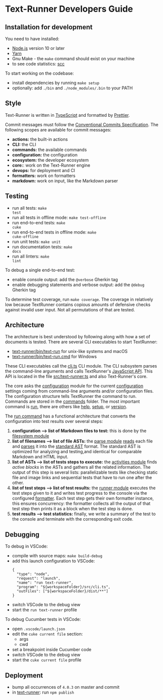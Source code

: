 # Text-Runner Developers Guide

## Installation for development

You need to have installed:

- [Node.js](https://nodejs.org) version 10 or later
- [Yarn](https://yarnpkg.com)
- Gnu Make - the `make` command should exist on your machine
- to see code statistics: [scc](https://github.com/boyter/scc)

To start working on the codebase:

- install dependencies by running <code textrun="verify-make-command">make
  setup</code>
- optionally: add `./bin` and `./node_modules/.bin` to your PATH

## Style

Text-Runner is written in [TypeScript](https://www.typescriptlang.org) and
formatted by [Prettier](https://prettier.io).

<!-- TODO: remove this -->

Commit messages must follow the
[Conventional Commits Specification](https://www.conventionalcommits.org). The
following scopes are available for commit messages:

- **actions:** the built-in actions
- **CLI:** the CLI
- **commands:** the available commands
- **configuration:** the configuration
- **ecosystem:** the developer ecosystem
- **core:**: work on the Text-Runner engine
- **devops:** for deployment and CI
- **formatters:** work on formatters
- **markdown:** work on input, like the Markdown parser

## Testing

- run all tests: <code textrun="verify-make-command">make test</code>
- run all tests in offline mode: <code textrun="verify-make-command">make
  test-offline</code>
- run end-to-end tests: <code textrun="verify-make-command">make cuke</code>
- run end-to-end tests in offline mode: <code>make cuke-offline</code>
- run unit tests: <code>make unit</code>
- run documentation tests: <code textrun="verify-make-command">make docs</code>
- run all linters: <code textrun="verify-make-command">make lint</code>

To debug a single end-to-end test:

- enable console output: add the `@verbose` Gherkin tag
- enable debugging statements and verbose output: add the `@debug` Gherkin tag

To determine test coverage, run <code textrun="verify-make-command">make
coverage</code>. The coverage in relatively low because TextRunner contains
copious amounts of defensive checks against invalid user input. Not all
permutations of that are tested.

## Architecture

The architecture is best understood by following along with how a set of
documents is tested. There are several CLI executables to start TextRunner:

- [text-runner/bin/text-run](text-runner/bin/text-run) for unix-like systems and
  macOS
- [text-runner/bin/text-run.cmd](text-runner/bin/text-run.cmd) for Windows

These CLI executables call the [cli.ts](text-runner/src/cli.ts) CLI module. The
CLI subsystem parses the command-line arguments and calls TextRunner's
[JavaScript API](text-runner/src/text-runner.ts). This API is located in the
file [src/text-runner.ts](text-runner/src/text-runner.ts) and also Text-Runner's
core.

The core asks the [configuration](text-runner/src/configuration) module for the
current [configuration](text-runner/src/configuration/types/configuration.ts)
settings coming from command-line arguments and/or configuration files. The
configuration structure tells TextRunner the command to run. Commands are stored
in the [commands](text-runner/src/commands) folder. The most important command
is [run](text-runner/src/commands/run.ts), there are others like
[help](text-runner/src/commands/help.ts),
[setup](text-runner/src/commands/setup.ts), or
[version](text-runner/src/commands/version.ts).

The [run command](text-runner/src/commands/run.ts) has a functional architecture
that converts the configuration into test results over several steps:

1. **configuration --> list of Markdown files to test:** this is done by the
   [filesystem module](text-runner/src/filesystem)
1. **list of filenames --> list of file ASTs:** the
   [parse module](text-runner/src/parsers)
   [reads](text-runner/src/parsers/markdown/parse-markdown-files.ts) each file
   and [parses](text-runner/src/parsers/markdown/md-parser.ts) it into the
   [standard AST](text-runner/src/parsers/standard-AST) format. The standard AST
   is optimized for analyzing and testing,and identical for comparable Markdown
   and HTML input.
1. **list of ASTs --> list of tests steps to execute:** the
   [activities module](text-runner/src/activity-list) finds _active blocks_ in
   the ASTs and gathers all the related information. The output of this step is
   several lists: parallelizable tests like checking static file and image links
   and sequential tests that have to run one after the other.
1. **list of test steps --> list of test results:** the
   [runner module](text-runner/src/runners) executes the test steps given to it
   and writes test progress to the console via the configured
   [formatter](text-runner/src/formatters). Each test step gets their own
   formatter instance, this ensures concurrency: the formatter collects all the
   output of that test step then prints it as a block when the test step is
   done.
1. **test results --> test statistics:** finally, we write a summary of the test
   to the console and terminate with the corresponding exit code.

## Debugging

To debug in VSCode:

- compile with source maps: `make build-debug`
- add this launch configuration to VSCode:
  ```
  {
    "type": "node",
    "request": "launch",
    "name": "run text-runner",
    "program": "${workspaceFolder}/src/cli.ts",
    "outFiles": ["${workspaceFolder}/dist/**"]
  }
  ```
- switch VSCode to the debug view
- start the `run text-runner` profile

To debug Cucumber tests in VSCode:

- open `.vscode/launch.json`
- edit the `cuke current file` section:
  - args
  - cwd
- set a breakpoint inside Cucumber code
- switch VSCode to the debug view
- start the `cuke current file` profile

## Deployment

- bump all occurrences of `4.0.3` on master and commit
- in [text-runner](text-runner/): run `npm publish`
